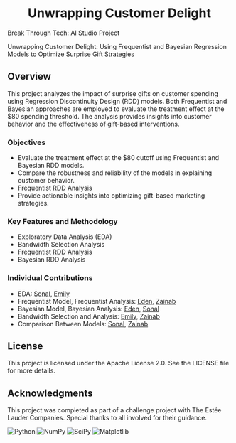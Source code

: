<h1 align="center">Unwrapping Customer Delight</h1>

<p>Break Through Tech: AI Studio Project</p>
<p>Unwrapping Customer Delight: Using Frequentist and Bayesian Regression Models to Optimize Surprise Gift Strategies</p>

<h2>Overview</h2>
<p>This project analyzes the impact of surprise gifts on customer spending using Regression Discontinuity Design (RDD) models. Both Frequentist and Bayesian approaches are employed to evaluate the treatment effect at the $80 spending threshold. The analysis provides insights into customer behavior and the effectiveness of gift-based interventions.</p>

<h3>Objectives</h3>
<ul>
  <li>Evaluate the treatment effect at the $80 cutoff using Frequentist and Bayesian RDD models.</li>
  <li>Compare the robustness and reliability of the models in explaining customer behavior.</li>
  <li>Frequentist RDD Analysis</li>
  <li>Provide actionable insights into optimizing gift-based marketing strategies.</li>
</ul>

<h3>Key Features and Methodology </h3>
<ul>
  <li>Exploratory Data Analysis (EDA)</li>
  <li>Bandwidth Selection Analysis</li>
  <li>Frequentist RDD Analysis</li>
  <li>Bayesian RDD Analysis</li>
</ul>


<h3>Individual Contributions</h3>
<ul>
  <li> EDA: <a href="https://github.com/s-bhatia1216">Sonal</a>, <a href="https://github.com/emilyp6">Emily</a></li>
  <li> Frequentist Model, Frequentist Analysis: <a href="https://github.com/edenhandom">Eden</a>, <a href="https://github.com/zzaneer086">Zainab</a></li>
  <li> Bayesian Model, Bayesian Analysis: <a href="https://github.com/edenhandom">Eden</a>, <a href="https://github.com/s-bhatia1216">Sonal</a></li>
  <li> Bandwidth Selection and Analysis: <a href="https://github.com/emilyp6">Emily</a>, <a href="https://github.com/zzaneer086">Zainab</a></li>
  <li> Comparison Between Models: <a href="https://github.com/s-bhatia1216">Sonal</a>, <a href="https://github.com/zzaneer086">Zainab</a></li>
</ul>


<h2>License</h2>
<p>This project is licensed under the Apache License 2.0. See the LICENSE file for more details.</p>

<h2>Acknowledgments</h2>
<p>This project was completed as part of a challenge project with The Estée Lauder Companies. Special thanks to all involved for their guidance.</p>

![Python](https://img.shields.io/badge/python-3670A0?style=for-the-badge&logo=python&logoColor=ffdd54)
![NumPy](https://img.shields.io/badge/numpy-%23013243.svg?style=for-the-badge&logo=numpy&logoColor=white)
![SciPy](https://img.shields.io/badge/SciPy-%230C55A5.svg?style=for-the-badge&logo=scipy&logoColor=%white)
![Matplotlib](https://img.shields.io/badge/Matplotlib-%23ffffff.svg?style=for-the-badge&logo=Matplotlib&logoColor=black)
